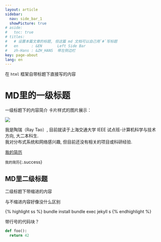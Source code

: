 ```yaml
---
layout: article
sidebar: 
  nav: side_bar_1
  showPicture: true
# aside:
#   toc: true
# titles:
#   # 设置本篇文章的标题, 但这篇 md 文档可以自己用`#`写标题
#   en      : &EN       Left Side Bar
#   zh-Hans : &ZH_HANS  带左侧边栏
key: page-about
lang: en
---
```


在 `html` 框架自带标题下直接写的内容

# MD里的一级标题

一级标题下的内容简介
卡片样式的图片展示：

<div class="card">
  <div class="card__image">
    <img class="border rounded" src="ai_meeting.png"/>
  </div>
  <div class="card__content">
    <div class="card__header">
      <p>我是陶瑞（Ray Tao）, 目前就读于上海交通大学 IEEE 试点班-计算机科学与技术方向, 大二本科生.<br>我对分布式系统和网络感兴趣, 但目前还没有相关的项目或科研经验.</p>
    </div>
  </div>
</div>

<a class="button button--outline-info button--rounded button--lg" href="/assets/2023-2024-1.pdf" target="_balnk"><i class="fas fa-download"></i>  我的简历</a>

`我的简历`{:.success}

## MD里二级标题

  二级标题下带缩进的内容

与不缩进内容好像没什么区别

{% highlight ss %}
bundle install
bundle exec jekyll s
{% endhighlight %}

带行号的代码块？

```python
def foo():
  return 42
```